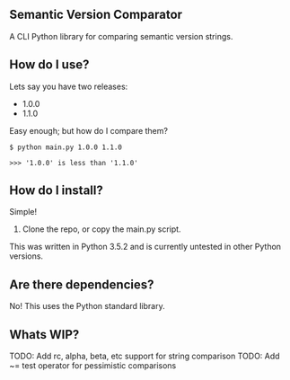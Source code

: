 Semantic Version Comparator
----------
 A CLI Python library for comparing semantic version strings.
 
How do I use?
----------
Lets say you have two releases:
+ 1.0.0
+ 1.1.0

Easy enough; but how do I compare them?

```
$ python main.py 1.0.0 1.1.0
```
```
>>> '1.0.0' is less than '1.1.0'
```

How do I install?
----------
Simple!
1. Clone the repo, or copy the main.py script.

This was written in Python 3.5.2 and is currently untested in other Python versions. 

Are there dependencies?
----------
No! This uses the Python standard library.


Whats WIP?
----------
TODO: Add rc, alpha, beta, etc support for string comparison
TODO: Add ~= test operator for pessimistic comparisons